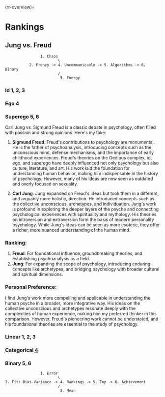 (rr-overview)=
# Rankings

## Jung vs. Freud

                    1. Chaos
                            \
               2. Frenzy -> 4. Uncommunicable -> 5. Algorithms -> 6. Binary
                            /
                             3. Energy

### Id 1, 2, 3
### Ego 4
### Superego 5, 6 

Carl Jung vs. Sigmund Freud is a classic debate in psychology, often filled with passion and strong opinions. Here's my take:

1. **Sigmund Freud**: Freud's contributions to psychology are monumental. He is the father of psychoanalysis, introducing concepts such as the unconscious mind, defense mechanisms, and the importance of early childhood experiences. Freud's theories on the Oedipus complex, id, ego, and superego have deeply influenced not only psychology but also culture, literature, and art. His work laid the foundation for understanding human behavior, making him indispensable in the history of psychology. However, many of his ideas are now seen as outdated and overly focused on sexuality.

2. **Carl Jung**: Jung expanded on Freud's ideas but took them in a different, and arguably more holistic, direction. He introduced concepts such as the collective unconscious, archetypes, and individuation. Jung's work is profound in exploring the deeper layers of the psyche and connecting psychological experiences with spirituality and mythology. His theories on introversion and extraversion form the basis of modern personality psychology. While Jung's ideas can be seen as more esoteric, they offer a richer, more nuanced understanding of the human mind.

### Ranking:

1. **Freud**: For foundational influence, groundbreaking theories, and establishing psychoanalysis as a field.
2. **Jung**: For expanding the scope of psychology, introducing enduring concepts like archetypes, and bridging psychology with broader cultural and spiritual dimensions.

### Personal Preference:

I find Jung's work more compelling and applicable in understanding the human psyche in a broader, more integrative way. His ideas on the collective unconscious and archetypes resonate deeply with the complexities of human experience, making him my preferred thinker in this comparison. However, Freud's pioneering work cannot be understated, and his foundational theories are essential to the study of psychology.

### Linear 1, 2, 3
### Categorical [4](https://www.youtube.com/watch?v=TYAKHLrr51w)
### Binary 5, 6 

                    1. Error
                            \
    2. Fit: Bias-Variance -> 4. Rankings -> 5. Top -> 6. Achievement
                            /
                             3. Mean